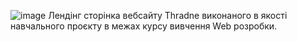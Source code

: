 ![image](https://github.com/NicKostii/Threadne-v0.1/assets/119432360/3c48f863-23ea-49b3-b16b-d32e5006ac69)
Лендінг сторінка вебсайту Thradne виконаного в якості навчального проєкту в межах курсу вивчення Web розробки.
